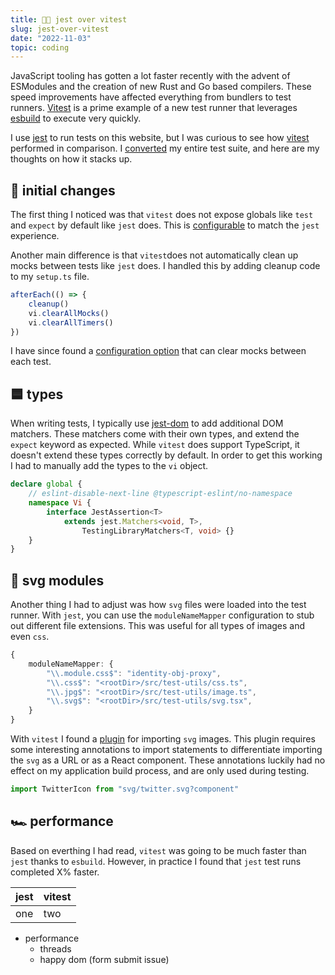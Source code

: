 ```yaml
---
title: 👌🏼 jest over vitest
slug: jest-over-vitest
date: "2022-11-03"
topic: coding
---
```


JavaScript tooling has gotten a lot faster recently with the advent of ESModules and the creation of new Rust and Go based compilers. These speed improvements have affected everything from bundlers to test runners. [Vitest][vitest] is a prime example of a new test runner that leverages [esbuild][esbuild] to execute very quickly.

I use [jest][jest] to run tests on this website, but I was curious to see how [vitest][vitest] performed in comparison. I [converted][pr] my entire test suite, and here are my thoughts on how it stacks up.

## 👛 initial changes

The first thing I noticed was that `vitest` does not expose globals like `test` and `expect` by default like `jest` does. This is [configurable][globals] to match the `jest` experience.

Another main difference is that `vitest`does not automatically clean up mocks between tests like `jest` does. I handled this by adding cleanup code to my `setup.ts` file.

```typescript
afterEach(() => {
    cleanup()
    vi.clearAllMocks()
    vi.clearAllTimers()
})
```

I have since found a [configuration option][mocks] that can clear mocks between each test.

## 🟦 types

When writing tests, I typically use [jest-dom][jest-dom] to add additional DOM matchers. These matchers come with their own types, and extend the `expect` keyword as expected. While `vitest` does support TypeScript, it doesn't extend these types correctly by default. In order to get this working I had to manually add the types to the `vi` object.

```typescript
declare global {
    // eslint-disable-next-line @typescript-eslint/no-namespace
    namespace Vi {
        interface JestAssertion<T>
            extends jest.Matchers<void, T>,
                TestingLibraryMatchers<T, void> {}
    }
}
```

## 🌠 svg modules

Another thing I had to adjust was how `svg` files were loaded into the test runner. With `jest`, you can use the `moduleNameMapper` configuration to stub out different file extensions. This was useful for all types of images and even `css`.

```typescript
{
    moduleNameMapper: {
        "\\.module.css$": "identity-obj-proxy",
        "\\.css$": "<rootDir>/src/test-utils/css.ts",
        "\\.jpg$": "<rootDir>/src/test-utils/image.ts",
        "\\.svg$": "<rootDir>/src/test-utils/svg.tsx",
    }
}
```

With `vitest` I found a [plugin][svgr] for importing `svg` images. This plugin requires some interesting annotations to import statements to differentiate importing the `svg` as a URL or as a React component. These annotations luckily had no effect on my application build process, and are only used during testing.

```typescript
import TwitterIcon from "svg/twitter.svg?component"
```

## 🏎 performance

Based on everthing I had read, `vitest` was going to be much faster than `jest` thanks to `esbuild`. However, in practice I found that `jest` test runs completed X% faster.

| jest | vitest |
| ---- | ------ |
| one  | two    |

-   performance
    -   threads
    -   happy dom (form submit issue)

[vitest]: https://vitest.dev
[esbuild]: https://esbuild.github.io
[jest]: https://jestjs.io
[pr]: https://github.com/bradgarropy/bradgarropy.com/pull/334
[globals]: https://vitest.dev/config/#globals
[mocks]: https://vitest.dev/config/#clearmocks
[jest-dom]: https://testing-library.com/docs/ecosystem-jest-dom
[modules]: https://jestjs.io/docs/configuration#modulenamemapper-objectstring-string--arraystring
[svgr]: https://github.com/lucsky/vite-plugin-svgr
